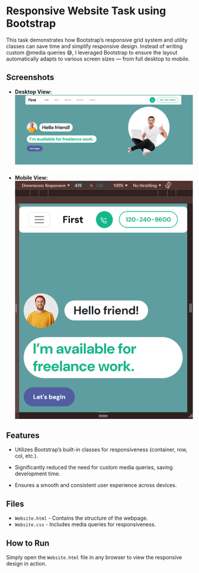 # Responsive Website Task using Bootstrap

This task demonstrates how Bootstrap’s responsive grid system and utility classes can save time and simplify responsive design. Instead of writing custom @media queries 😅, I leveraged Bootstrap to ensure the layout automatically adapts to various screen sizes — from full desktop to mobile.

## Screenshots
- **Desktop View:** ![alt text](desktopview.png)
- **Mobile View:** ![alt text](mobileview.png)

## Features
- Utilizes Bootstrap’s built-in classes for responsiveness (container, row, col, etc.).

- Significantly reduced the need for custom media queries, saving development time.

- Ensures a smooth and consistent user experience across devices.


## Files
- `Website.html` - Contains the structure of the webpage.
- `Website.css` - Includes media queries for responsiveness.

## How to Run
Simply open the `Website.html` file in any browser to view the responsive design in action.




